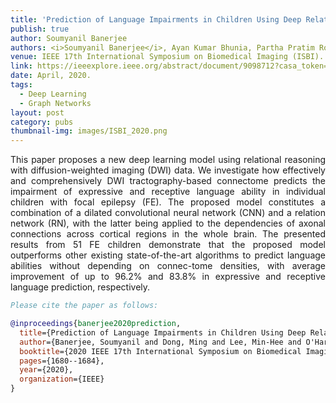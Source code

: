 ```yaml
---
title: 'Prediction of Language Impairments in Children Using Deep Relational Reasoning with DWI Data'
publish: true
author: Soumyanil Banerjee
authors: <i>Soumyanil Banerjee</i>, Ayan Kumar Bhunia, Partha Pratim Roy, Umapada Pal
venue: IEEE 17th International Symposium on Biomedical Imaging (ISBI).
link: https://ieeexplore.ieee.org/abstract/document/9098712?casa_token=oVvX4spg-CEAAAAA:vsL_bdxhhUBby_Gb50Gz5uarRx1J8p0aJ1OXIjRaxx6zrr78uIlfWr7a0vh6ffqD3l6mc-vQ
date: April, 2020.
tags:
  - Deep Learning
  - Graph Networks
layout: post
category: pubs
thumbnail-img: images/ISBI_2020.png
---
```


<div align="justify">This paper proposes a new deep learning model using relational reasoning with diffusion-weighted imaging (DWI) data. We investigate how effectively and comprehensively DWI tractography-based connectome predicts the impairment of expressive and receptive language ability in individual children with focal epilepsy (FE). The proposed model constitutes a combination of a dilated convolutional neural network (CNN) and a relation network (RN), with the latter being applied to the dependencies of axonal connections across cortical regions in the whole brain. The presented results from 51 FE children demonstrate that the proposed model outperforms other existing state-of-the-art algorithms to predict language abilities without depending on connec-tome densities, with average improvement of up to 96.2% and 83.8% in expressive and receptive language prediction, respectively.</div>

~~~BibTex
Please cite the paper as follows:

@inproceedings{banerjee2020prediction,
  title={Prediction of Language Impairments in Children Using Deep Relational Reasoning with DWI Data},
  author={Banerjee, Soumyanil and Dong, Ming and Lee, Min-Hee and O'Hara, Nolan and Asano, Eishi and Jeong, Jeong-Won},
  booktitle={2020 IEEE 17th International Symposium on Biomedical Imaging (ISBI)},
  pages={1680--1684},
  year={2020},
  organization={IEEE}
}
~~~
